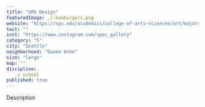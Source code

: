 ```yaml
---
title: "SPU Design"
featuredImage: ./-hamburgers.png
website: "https://spu.edu/academics/college-of-arts-sciences/art/majors-minors/majors/visual-communication"
twit: ""
inst: "https://www.instagram.com/spac_gallery"
category: "S"
city: "Seattle"
neighborhood: "Queen Anne"
size: "large"
map: ""
discipline:
    - school
published: true
---
```


Description
